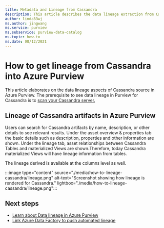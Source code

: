 ```yaml
---
title: Metadata and Lineage from Cassandra
description: This article describes the data lineage extraction from Cassandra source.
author: linda33wj
ms.author: jingwang
ms.service: purview
ms.subservice: purview-data-catalog
ms.topic: how-to
ms.date: 08/12/2021
---
```

# How to get lineage from Cassandra into Azure Purview

This article elaborates on the data lineage aspects of Cassandra source in Azure Purview. The prerequisite to see data lineage in Purview for Cassandra is to [scan your Cassandra server.](../purview/register-scan-cassandra-source.md) 

## Lineage of Cassandra artifacts in Azure Purview

Users can search for Cassandra artifacts by name, description, or other details to see relevant results. Under the asset overview & properties tab the basic details such as description, properties and other information are shown. Under the lineage tab, asset relationships between Cassandra Tables and materialized Views are shown.Therefore, today Cassandra materialized Views will have lineage information from tables. 

The lineage derived is available at the columns level as well.

:::image type="content" source="./media/how-to-lineage-cassandra/lineage.png" alt-text="Screenshot showing how lineage is rendered for Cassandra." lightbox="./media/how-to-lineage-cassandra/lineage.png":::


## Next steps

- [Learn about Data lineage in Azure Purview](catalog-lineage-user-guide.md)
- [Link Azure Data Factory to push automated lineage](how-to-link-azure-data-factory.md)
